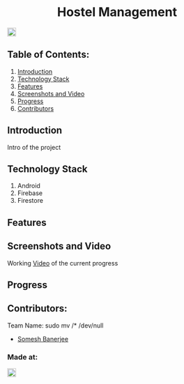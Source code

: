 <h1 align="center">Hostel Management</h1>
<p align="center">
</p>

<a href="https://hack36.com"> <img src="http://bit.ly/BuiltAtHack36" height=20px> </a>

## Table of Contents:
  1. [Introduction](#Introduction)
  2. [Technology Stack](#TechnologyStack)
  3. [Features](#Features)
  4. [Screenshots and Video](#ScreenshotsandVideo)
  5. [Progress](#Progress)
  6. [Contributors](#Contributors)

## Introduction
  Intro of the project

## Technology Stack
  1) Android
  2) Firebase
  3) Firestore

## Features


## Screenshots and Video

[](hack36pic1.png)
[](hack36pic2.png)
[](hack36pic3.png)

Working [Video](https://drive.google.com/file/d/166G1a1_eoa5DLRagqEn9I35GQg6jzbbc/view?usp=sharing) of the current progress

## Progress


## Contributors:

Team Name: sudo mv /* /dev/null

* [Somesh Banerjee](https://github.com/somesh-banerjee)


### Made at:
<a href="https://hack36.com"> <img src="http://bit.ly/BuiltAtHack36" height=20px> </a>
